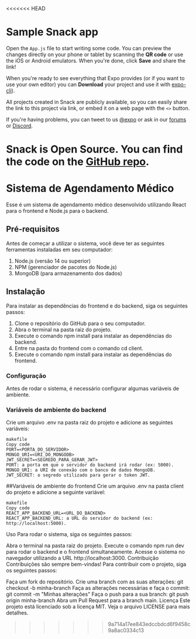 <<<<<<< HEAD
# Sample Snack app

Open the `App.js` file to start writing some code. You can preview the changes directly on your phone or tablet by scanning the **QR code** or use the iOS or Android emulators. When you're done, click **Save** and share the link!

When you're ready to see everything that Expo provides (or if you want to use your own editor) you can **Download** your project and use it with [expo-cli](https://docs.expo.dev/get-started/installation/#expo-cli)).

All projects created in Snack are publicly available, so you can easily share the link to this project via link, or embed it on a web page with the `<>` button.

If you're having problems, you can tweet to us [@expo](https://twitter.com/expo) or ask in our [forums](https://forums.expo.dev/c/expo-dev-tools/61) or [Discord](https://chat.expo.dev/).

Snack is Open Source. You can find the code on the [GitHub repo](https://github.com/expo/snack).
=======
# **Sistema de Agendamento Médico**

Esse é um sistema de agendamento médico desenvolvido utilizando React para o frontend e Node.js para o backend.

## Pré-requisitos
Antes de começar a utilizar o sistema, você deve ter as seguintes ferramentas instaladas em seu computador:

1. Node.js (versão 14 ou superior)
2. NPM (gerenciador de pacotes do Node.js)
3. MongoDB (para armazenamento dos dados)

## Instalação
  Para instalar as dependências do frontend e do backend, siga os seguintes passos:

1. Clone o repositório do GitHub para o seu computador.
2. Abra o terminal na pasta raiz do projeto.
3. Execute o comando npm install para instalar as dependências do backend.
4. Entre na pasta do frontend com o comando cd client.
5. Execute o comando npm install para instalar as dependências do frontend.

### Configuração
  Antes de rodar o sistema, é necessário configurar algumas variáveis de ambiente.

### Variáveis de ambiente do backend
  Crie um arquivo .env na pasta raiz do projeto e adicione as seguintes variáveis:
```
makefile
Copy code
PORT=<PORTA_DO_SERVIDOR>
MONGO_URI=<URI_DO_MONGODB>
JWT_SECRET=<SEGREDO_PARA_GERAR_JWT>
PORT: a porta em que o servidor do backend irá rodar (ex: 5000).
MONGO_URI: a URI de conexão com o banco de dados MongoDB.
JWT_SECRET: o segredo utilizado para gerar o token JWT.
```

##Variáveis de ambiente do frontend
Crie um arquivo .env na pasta client do projeto e adicione a seguinte variável:

```
makefile
Copy code
REACT_APP_BACKEND_URL=<URL_DO_BACKEND>
REACT_APP_BACKEND_URL: a URL do servidor do backend (ex: http://localhost:5000).
```


Uso
Para rodar o sistema, siga os seguintes passos:

Abra o terminal na pasta raiz do projeto.
Execute o comando npm run dev para rodar o backend e o frontend simultaneamente.
Acesse o sistema no navegador utilizando a URL http://localhost:3000.
Contribuição
Contribuições são sempre bem-vindas! Para contribuir com o projeto, siga os seguintes passos:

Faça um fork do repositório.
Crie uma branch com as suas alterações: git checkout -b minha-branch
Faça as alterações necessárias e faça o commit: git commit -m "Minhas alterações"
Faça o push para a sua branch: git push origin minha-branch
Abra um Pull Request para a branch main.
Licença
Este projeto está licenciado sob a licença MIT. Veja o arquivo LICENSE para mais detalhes.
>>>>>>> 9a714a17ee843edccbdcd6f9458c9a8ac0334c13
